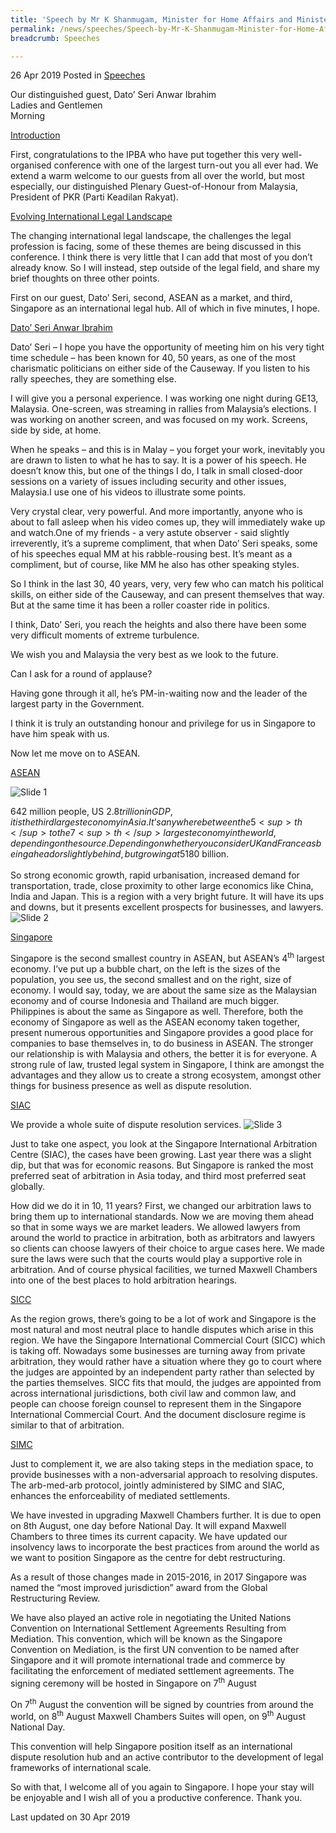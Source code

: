 ```yaml
---
title: 'Speech by Mr K Shanmugam, Minister for Home Affairs and Minister for Law, at the 29th Inter-Pacific Bar Association Annual Meeting and Conference'
permalink: /news/speeches/Speech-by-Mr-K-Shanmugam-Minister-for-Home-Affairs-and-Minister-for-Law-29th-Inter-Pacific-Bar-Association-Annual-Meeting-and-Conference
breadcrumb: Speeches

---
```



26 Apr 2019 Posted in [Speeches](/news/speeches)

Our distinguished guest, Dato’ Seri Anwar Ibrahim  
Ladies and Gentlemen  
Morning  

<u>Introduction</u>


First, congratulations to the IPBA who have put together this very well-organised conference with one of the largest turn-out you all ever had. We extend a warm welcome to our guests from all over the world, but most especially, our distinguished Plenary Guest-of-Honour from Malaysia, President of PKR (Parti Keadilan Rakyat).


<u>Evolving International Legal Landscape</u>

The changing international legal landscape, the challenges the legal profession is facing, some of these themes are being discussed in this conference. I think there is very little that I can add that most of you don’t already know. So I will instead, step outside of the legal field, and share my brief thoughts on three other points.
  
First on our guest, Dato’ Seri, second, ASEAN as a market, and third, Singapore as an international legal hub. All of which in five minutes, I hope.
 

<u>Dato’ Seri Anwar Ibrahim</u>

Dato’ Seri – I hope you have the opportunity of meeting him on his very tight time schedule – has been known for 40, 50 years, as one of the most charismatic politicians on either side of the Causeway. If you listen to his rally speeches, they are something else.

I will give you a personal experience. I was working one night during GE13, Malaysia. One-screen, was streaming in rallies from Malaysia’s elections. I was working on another screen, and was focused on my work. Screens, side by side, at home.
  
When he speaks – and this is in Malay – you forget your work, inevitably you are drawn to listen to what he has to say. It is a power of his speech. He doesn’t know this, but one of the things I do, I talk in small closed-door sessions on a variety of issues including security and other issues, Malaysia.I use one of his videos to illustrate some points.

Very crystal clear, very powerful. And more importantly, anyone who is about to fall asleep when his video comes up, they will immediately wake up and watch.One of my friends - a very astute observer - said slightly irreverently, it’s a supreme compliment, that when Dato’ Seri speaks, some of his speeches equal MM at his rabble-rousing best. It’s meant as a compliment, but of course, like MM he also has other speaking styles.
  
So I think in the last 30, 40 years, very, very few who can match his political skills, on either side of the Causeway, and can present themselves that way. But at the same time it has been a roller coaster ride in politics.
 
I think, Dato’ Seri, you reach the heights and also there have been some very difficult moments of extreme turbulence.
 
We wish you and Malaysia the very best as we look to the future.

Can I ask for a round of applause?

Having gone through it all, he’s PM-in-waiting now and the leader of the largest party in the Government.

I think it is truly an outstanding honour and privilege for us in Singapore to have him speak with us.

Now let me move on to ASEAN.
 
<u>ASEAN</u>

![Slide 1](/images/news/speeches/1556633820923.jpg)

642 million people, US $2.8 trillion in GDP, it is the third largest economy in Asia. It’s anywhere between the 5<sup>th</sup> to the 7<sup>th</sup> largest economy in the world, depending on the source. Depending on whether you consider UK and France as being ahead or slightly behind, but growing at 5% and projected to be within 5 largest economies of the world in the very near future, in the next 6-7 years. The infrastructure investment demands top US$180 billion.
<br>  
So strong economic growth, rapid urbanisation, increased demand for transportation, trade, close proximity to other large economics like China, India and Japan. This is a region with a very bright future. It will have its ups and downs, but it presents excellent prospects for businesses, and lawyers.
![Slide 2](/images/news/speeches/1556633949110.jpg)

<u>Singapore</u>


Singapore is the second smallest country in ASEAN, but ASEAN’s 4<sup>th</sup> largest economy. I’ve put up a bubble chart, on the left is the sizes of the population, you see us, the second smallest and on the right, size of economy. I would say, today, we are about the same size as the Malaysian economy and of course Indonesia and Thailand are much bigger. Philippines is about the same as Singapore as well. Therefore, both the economy of Singapore as well as the ASEAN economy taken together, present numerous opportunities and Singapore provides a good place for companies to base themselves in, to do business in ASEAN. The stronger our relationship is with Malaysia and others, the better it is for everyone. A strong rule of law, trusted legal system in Singapore, I think are amongst the advantages and they allow us to create a strong ecosystem, amongst other things for business presence as well as dispute resolution.

<u>SIAC</u>

We provide a whole suite of dispute resolution services.
![Slide 3](/images/news/speeches/1556633962573.jpg)

Just to take one aspect, you look at the Singapore International Arbitration Centre (SIAC), the cases have been growing. Last year there was a slight dip, but that was for economic reasons. But Singapore is ranked the most preferred seat of arbitration in Asia today, and third most preferred seat globally.

How did we do it in 10, 11 years? First, we changed our arbitration laws to bring them up to international standards. Now we are moving them ahead so that in some ways we are market leaders. We allowed lawyers from around the world to practice in arbitration, both as arbitrators and lawyers so clients can choose lawyers of their choice to argue cases here. We made sure the laws were such that the courts would play a supportive role in arbitration. And of course physical facilities, we turned Maxwell Chambers into one of the best places to hold arbitration hearings.

<u>SICC</u>

As the region grows, there’s going to be a lot of work and Singapore is the most natural and most neutral place to handle disputes which arise in this region. We have the Singapore International Commercial Court (SICC) which is taking off. Nowadays some businesses are turning away from private arbitration, they would rather have a situation where they go to court where the judges are appointed by an independent party rather than selected by the parties themselves. SICC fits that mould, the judges are appointed from across international jurisdictions, both civil law and common law, and people can choose foreign counsel to represent them in the Singapore International Commercial Court. And the document disclosure regime is similar to that of arbitration.

<u>SIMC</u>

Just to complement it, we are also taking steps in the mediation space, to provide businesses with a non-adversarial approach to resolving disputes. The arb-med-arb protocol, jointly administered by SIMC and SIAC, enhances the enforceability of mediated settlements.
 
We have invested in upgrading Maxwell Chambers further. It is due to open on 8th August, one day before National Day. It will expand Maxwell Chambers to three times its current capacity. We have updated our insolvency laws to incorporate the best practices from around the world as we want to position Singapore as the centre for debt restructuring.

As a result of those changes made in 2015-2016, in 2017 Singapore was named the “most improved jurisdiction” award from the Global Restructuring Review.

We have also played an active role in negotiating the United Nations Convention on International Settlement Agreements Resulting from Mediation. This convention, which will be known as the Singapore Convention on Mediation, is the first UN convention to be named after Singapore and it will promote international trade and commerce by facilitating the enforcement of mediated settlement agreements. The signing ceremony will be hosted in Singapore on 7<sup>th</sup> August

On 7<sup>th</sup> August the convention will be signed by countries from around the world, on 8<sup>th</sup> August Maxwell Chambers Suites will open, on 9<sup>th</sup> August National Day.
 
This convention will help Singapore position itself as an international dispute resolution hub and an active contributor to the development of legal frameworks of international scale.

So with that, I welcome all of you again to Singapore. I hope your stay will be enjoyable and I wish all of you a productive conference. Thank you.


<p class="right-side-updated">Last updated on 30 Apr 2019 </p>
